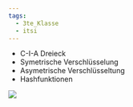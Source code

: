 ```yaml
---
tags:
  - 3te_Klasse
  - itsi
---
```

- C-I-A Dreieck 
- Symetrische Verschlüsselung 
- Asymetrische Verschlüsseltung 
- Hashfunktionen

![](Was%20bedeuted%20Kryptographie.excalidraw.svg)